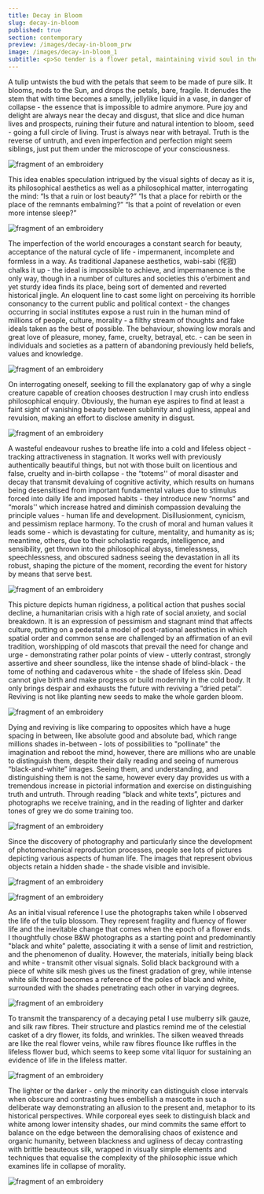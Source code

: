 ```yaml
---
title: Decay in Bloom
slug: decay-in-bloom
published: true
section: contemporary
preview: /images/decay-in-bloom_prw
image: /images/decay-in-bloom_1
subtitle: <p>So tender is a flower petal, maintaining vivid soul in the corporal crust it strives to bloom, to cause a human smile and call the bee to make some honey, while silver rain pours crystals to the soil and damps sweet flower-buds. It's smooth and light, even translucent reminds the silken fibre - they all at once have gone - a mighty hand did cut them, and doom to rotten amid the other like ones. Is there another way? Could ever be another innocent or daring stream to wash away the decay, the disillusion - the rust in heart and mind? Will there be an answer?.. In other worlds. In other mankind.</p>
---
```


A tulip untwists the bud with the petals that seem to be made of pure silk. It blooms, nods to the Sun, and drops the petals, bare, fragile. It denudes the stem that with time becomes a smelly, jellylike liquid in a vase, in danger of collapse - the essence that is impossible to admire anymore. Pure joy and delight are always near the decay and disgust, that slice and dice human lives and prospects, ruining their future and natural intention to bloom, seed - going a full circle of living. Trust is always near with betrayal. Truth is the reverse of untruth, and even imperfection and perfection might seem siblings, just put them under the microscope of your consciousness.

![fragment of an embroidery](/images/decay-in-bloom_2)

This idea enables speculation intrigued by the visual sights of decay as it is, its philosophical aesthetics as well as a philosophical matter, interrogating the mind: “Is that a ruin or lost beauty?” “Is that a place for rebirth or the place of the remnants embalming?” “Is that a point of revelation or even more intense sleep?”

![fragment of an embroidery](/images/decay-in-bloom_3)

The imperfection of the world encourages a constant search for beauty, acceptance of the natural cycle of life - impermanent, incomplete and formless in a way. As traditional Japanese aesthetics, wabi-sabi (侘寂) chalks it up - the ideal is impossible to achieve, and impermanence is the only way, though in a number of cultures and societies this o'erbiment and yet sturdy idea finds its place, being sort of demented and reverted historical jingle. An eloquent line to cast some light on perceiving its horrible consonancy to the current public and political context - the changes occurring in social institutes expose a rust ruin in the human mind of millions of people, culture, morality - a filthy stream of thoughts and fake ideals taken as the best of possible. The behaviour, showing low morals and great love of pleasure, money, fame, cruelty, betrayal, etc. - can be seen in individuals and societies as a pattern of abandoning previously held beliefs, values and knowledge.

![fragment of an embroidery](/images/decay-in-bloom_4)

On interrogating oneself, seeking to fill the explanatory gap of why a single creature capable of creation chooses destruction I may crush into endless philosophical enquiry. Obviously, the human eye aspires to find at least a faint sight of vanishing beauty between sublimity and ugliness, appeal and revulsion, making an effort to disclose amenity in disgust.

![fragment of an embroidery](/images/decay-in-bloom_5)

A wasteful endeavour rushes to breathe life into a cold and lifeless object - tracking attractiveness in stagnation. It works well with previously authentically beautiful things, but not with those built on licentious and false, cruelty and in-birth collapse - the “totems'' of moral disaster and decay that transmit devaluing of cognitive activity, which results on humans being desensitised from important fundamental values due to stimulus forced into daily life and imposed habits - they introduce new “norms” and “morals'' which increase hatred and diminish compassion devaluing the principle values - human life and development. Disillusionment, cynicism, and pessimism replace harmony. To the crush of moral and human values it leads some - which is devastating for culture, mentality, and humanity as is; meantime, others, due to their scholastic regards, intelligence, and sensibility, get thrown into the philosophical abyss, timelessness, speechlessness, and obscured sadness seeing the devastation in all its robust, shaping the picture of the moment, recording the event for history by means that serve best.

![fragment of an embroidery](/images/decay-in-bloom_6)

This picture depicts human rigidness, a political action that pushes social decline, a humanitarian crisis with a high rate of social anxiety, and social breakdown. It is an expression of pessimism and stagnant mind that affects culture, putting on a pedestal a model of post-rational aesthetics in which spatial order and common sense are challenged by an affirmation of an evil tradition, worshipping of old mascots that prevail the need for change and urge - demonstrating rather polar points of view - utterly contrast, strongly assertive and sheer soundless, like the intense shade of blind-black - the tome of nothing and cadaverous white - the shade of lifeless skin. Dead cannot give birth and make progress or build modernity in the cold body. It only brings despair and exhausts the future with reviving a “dried petal”. Reviving is not like planting new seeds to make the whole garden bloom.

![fragment of an embroidery](/images/decay-in-bloom_7)

Dying and reviving is like comparing to opposites which have a huge spacing in between, like absolute good and absolute bad, which range millions shades in-between - lots of possibilities to "pollinate" the imagination and reboot the mind, however, there are millions who are unable to distinguish them, despite their daily reading and seeing of numerous “black-and-white” images. Seeing them, and understanding, and distinguishing them is not the same, however every day provides us with a tremendous increase in pictorial information and exercise on distinguishing truth and untruth. Through reading “black and white texts”, pictures and photographs we receive training, and in the reading of lighter and darker tones of grey we do some training too.

![fragment of an embroidery](/images/decay-in-bloom_8)

Since the discovery of photography and particularly since the development of photomechanical reproduction processes, people see lots of pictures depicting various aspects of human life. The images that represent obvious objects retain a hidden shade - the shade visible and invisible.

![fragment of an embroidery](/images/decay-in-bloom_9)

![fragment of an embroidery](/images/decay-in-bloom_10)

As an initial visual reference I use the photographs taken while I observed the life of the tulip blossom. They represent fragility and fluency of flower life and the inevitable change that comes when the epoch of a flower ends. I thoughtfully chose B&W photographs as a starting point and predominantly "black and white” palette, associating it with a sense of limit and restriction, and the phenomenon of duality. However, the materials, initially being black and white - transmit other visual signals. Solid black background with a piece of white silk mesh gives us the finest gradation of grey, while intense white silk thread becomes a reference of the poles of black and white, surrounded with the shades penetrating each other in varying degrees.

![fragment of an embroidery](/images/decay-in-bloom_11)

To transmit the transparency of a decaying petal I use mulberry silk gauze, and silk raw fibres. Their structure and plastics remind me of the celestial casket of a dry flower, its folds, and wrinkles. The silken weaved threads are like the real flower veins, while raw fibres flounce like ruffles in the lifeless flower bud, which seems to keep some vital liquor for sustaining an evidence of life in the lifeless matter.

![fragment of an embroidery](/images/decay-in-bloom_12)

The lighter or the darker - only the minority can distinguish close intervals when obscure and contrasting hues embellish a mascotte in such a deliberate way demonstrating an allusion to the present and, metaphor to its historical perspectives. While corporeal eyes seek to distinguish black and white among lower intensity shades, our mind commits the same effort to balance on the edge between the demoralising chaos of existence and organic humanity, between blackness and ugliness of decay contrasting with brittle beauteous silk, wrapped in visually simple elements and techniques that equalise the complexity of the philosophic issue which examines life in collapse of morality.

![fragment of an embroidery](/images/decay-in-bloom_13)
